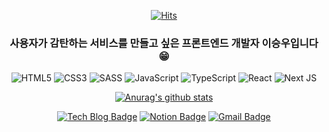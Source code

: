 <div align=center>
  
[![Hits](https://hits.seeyoufarm.com/api/count/incr/badge.svg?url=https%3A%2F%2Fgithub.com%2Fstarhn87&count_bg=%2379C83D&title_bg=%23555555&icon=&icon_color=%23E7E7E7&title=visitors&edge_flat=false)](https://hits.seeyoufarm.com)
  
### 사용자가 감탄하는 서비스를 만들고 싶은 프론트엔드 개발자 이승우입니다 😁

![HTML5](https://img.shields.io/badge/html5-%23E34F26.svg?style=for-the-badge&logo=html5&logoColor=white)
![CSS3](https://img.shields.io/badge/css3-%231572B6.svg?style=for-the-badge&logo=css3&logoColor=white)
![SASS](https://img.shields.io/badge/SASS-hotpink.svg?style=for-the-badge&logo=SASS&logoColor=white)
![JavaScript](https://img.shields.io/badge/javascript-%23323330.svg?style=for-the-badge&logo=javascript&logoColor=%23F7DF1E)
![TypeScript](https://img.shields.io/badge/typescript-%23007ACC.svg?style=for-the-badge&logo=typescript&logoColor=white)
![React](https://img.shields.io/badge/react-%2320232a.svg?style=for-the-badge&logo=react&logoColor=%2361DAFB)
![Next JS](https://img.shields.io/badge/Next-black?style=for-the-badge&logo=next.js&logoColor=white)

[![Anurag's github stats](https://github-readme-stats.vercel.app/api?username=starhn87)](https://github.com/anuraghazra/github-readme-stats)

[![Tech Blog Badge](http://img.shields.io/badge/-Blog-black?style=flat-square&logo=velog&link=https://velog.io/@dkdlel102)](https://velog.io/@dkdlel102)
[![Notion Badge](http://img.shields.io/badge/-Notion-white?style=flat-square&logo=Notion&logoColor=black&link=https://www.notion.so/realman/Jimmy-d0f1d7dec7b247e58947d2bcd4f58dab)](https://www.notion.so/realman/Jimmy-d0f1d7dec7b247e58947d2bcd4f58dab)
[![Gmail Badge](https://img.shields.io/badge/Gmail-d14836?style=flat-square&logo=Gmail&logoColor=white&link=mailto:starhn87@gmail.com)](mailto:starhn87@gmail.com)
</div>
